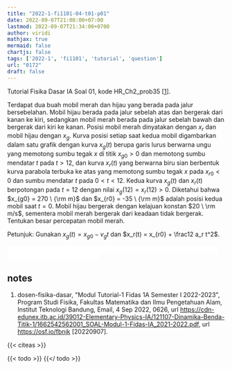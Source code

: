 ```yaml
---
title: "2022-1-fi1101-04-t01-p01"
date: 2022-09-07T21:08:00+07:00
lastmod: 2022-09-07T21:34:00+0700
author: viridi
mathjax: true
mermaid: false
chartjs: false
tags: ['2022-1', 'fi1101', 'tutorial', 'question']
url: "0172"
draft: false
---
```

Tutorial Fisika Dasar IA Soal 01, kode HR_Ch2_prob35 [[1](#r01)].

Terdapat dua buah mobil merah dan hijau yang berada pada jalur bersebelahan. Mobil hijau berada pada jalur sebelah atas dan bergerak dari kanan ke kiri, sedangkan mobil merah berada pada jalur sebelah bawah dan bergerak dari kiri ke kanan. Posisi mobil merah dinyatakan dengan $x_r$ dan mobil hijau dengan $x_g$. Kurva posisi setiap saat kedua mobil digambarkan dalam satu grafik dengan kurva $x_g(t)$ berupa garis lurus berwarna ungu yang memotong sumbu tegak $x$ di titik $x_{g0} > 0$ dan memotong sumbu mendatar $t$ pada $t > 12$, dan kurva $x_r(t)$ yang berwarna biru sian berbentuk kurva parabola terbuka ke atas yang memotong sumbu tegak $x$ pada $x_{r0} < 0$ dan sumbu mendatar $t$ pada $0 < t < 12$. Kedua kurva $x_g(t)$ dan $x_r(t)$ berpotongan pada $t = 12$ dengan nilai $x_g(12) = x_r(12) > 0$. Diketahui bahwa $x_{g0} = 270 \ {\rm m}$ dan $x_{r0} = -35 \ {\rm m}$ adalah posisi kedua mobil saat $t = 0$. Mobil hijau bergerak dengan kelajuan konstan $20 \ \rm m/s$, sementera mobil merah bergerak dari keadaan tidak bergerak. Tentukan besar percepatan mobil merah.

Petunjuk: Gunakan $x_g(t) = x_{g0} - v_g t$ dan $x_r(t) = x_{r0} + \frac12 a_r t^2$.

<ans style="color:white; background: white">
t = 12;
270 - 20 t = -35 + 0.5 a t^2,
270 - 240 = -35 + 0.5 a 144,
30 + 35 = 72 a,
65 = 72 a,
a = 65 / 72 m/s.
</ans>

## notes
1. <a name='r01'></a>dosen-fisika-dasar, "Modul Tutorial-1 Fidas 1A Semester I 2022-2023", Program Studi Fisika, Fakultas Matematika dan Ilmu Pengetahuan Alam, Institut Teknologi Bandung, Email, 4 Sep 2022, 0626, url <https://cdn-edunex.itb.ac.id/39012-Elementary-Physics-IA/121107-Dinamika-Benda-Titik-1/1662542562001_SOAL-Modul-1-Fidas-IA_2021-2022.pdf>, url <https://osf.io/fbnjk> [20220907].

{{< citeas >}}

{{< todo >}}
{{</ todo >}}